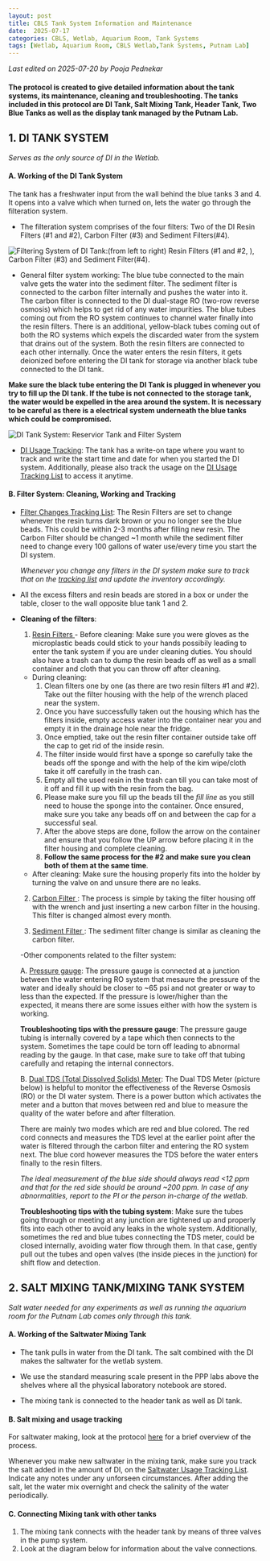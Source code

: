```yaml
---
layout: post
title: CBLS Tank System Information and Maintenance
date:  2025-07-17 
categories: CBLS, Wetlab, Aquarium Room, Tank Systems
tags: [Wetlab, Aquarium Room, CBLS Wetlab,Tank Systems, Putnam Lab]
---
```



*Last edited on 2025-07-20 by Pooja Pednekar*

#### The protocol is created to give detailed information about the tank systems, its maintenance, cleaning and troubleshooting. The tanks included in this protocol are DI Tank, Salt Mixing Tank, Header Tank, Two Blue Tanks as well as the display tank managed by the Putnam Lab.

## 1. DI TANK SYSTEM
  *Serves as the only source of DI in the Wetlab.*

   #### A. Working of the DI Tank System
   The tank has a freshwater input from the wall behind the blue tanks 3 and 4. It opens into a valve which when turned on, lets the water go through the filteration system.
   
   - The filteration system comprises of the four filters: Two of the DI Resin Filters (#1 and #2), Carbon Filter (#3) and Sediment Filters(#4).

   ![Filtering System of DI Tank:(from left to right) Resin Filters (#1 and #2, ), Carbon Filter (#3) and Sediment Filter(#4).](https://github.com/ppednekar25/Pednekar_Putnam_Lab_Notebook/blob/9a58dc41b6929143892fea56ebe19962345d653e/images/Filter_System.JPG?raw=true)

   - General filter system working: The blue tube connected to the main valve gets the water into the sediment filter. The sediment filter is connected to the carbon filter internally and pushes the water into it. The carbon filter is connected to the DI dual-stage RO (two-row reverse osmosis) which helps to get rid of any water impurities. The blue tubes coming out from the RO system continues to channel water finally into the resin filters. There is an additional, yellow-black tubes coming out of both the RO systems which expels the discarded water from the system that drains out of the system. Both the resin filters are connected to each other internally. Once the water enters the resin filters, it gets deionized before entering the DI tank for storage via another black tube connected to the DI tank.

   **Make sure the black tube entering the DI Tank is plugged in whenever you try to fill up the DI tank. If the tube is not connected to the storage tank, the water would be expelled in the area around the system. It is necessary to be careful as there is a electrical system underneath the blue tanks which could be compromised.**
   
   ![DI Tank System: Reservior Tank and Filter System](https://github.com/ppednekar25/Pednekar_Putnam_Lab_Notebook/blob/9a58dc41b6929143892fea56ebe19962345d653e/images/DI_Tank_System.png?raw=true)

   - <ins> DI Usage Tracking</ins>: The tank has a write-on tape where you want to track and write the start time and date for when you started the DI system. Additionally, please also track the usage on the [DI Usage Tracking List](https://docs.google.com/spreadsheets/d/1DfGLbhAiS6tukkbXZKDrpdcE7gNNn-d_7p-FiyXCfZA/edit?gid=102907495#gid=102907495) to access it anytime.

   #### B. Filter System: Cleaning, Working and Tracking 
  
   - <ins>Filter Changes Tracking List</ins>: The Resin Filters are set to change whenever the resin turns dark brown or you no longer see the blue beads. This could be within 2-3 months after filling new resin. The Carbon Filter should be changed ~1 month while the sediment filter need to change every 100 gallons of water use/every time you start the DI system.

     *Whenever you change any filters in the DI system make sure to track that on the [tracking list](https://docs.google.com/spreadsheets/d/1DfGLbhAiS6tukkbXZKDrpdcE7gNNn-d_7p-FiyXCfZA/edit?gid=102907495#gid=102907495) and update the inventory accordingly.*

   - All the excess filters and resin beads are stored in a box or under the table, closer to the wall opposite blue tank 1 and 2. 

   - **Cleaning of the filters**:
     1. <ins> Resin Filters </ins>- Before cleaning: Make sure you were gloves as the microplastic beads could stick to your hands possibily leading to enter the tank system if you are under cleaning duties. You should also have a trash can to dump the resin beads off as well as a small container and cloth that you can throw off after cleaning.
     - During cleaning: 
       1. Clean filters one by one (as there are two resin filters #1 and #2). Take out the filter housing with the help of the wrench placed near the system. 
       2. Once you have successfully taken out the housing which has the filters inside, empty access water into the container near you and empty it in the drainage hole near the fridge.
       3. Once emptied, take out the resin filter container outside take off the cap to get rid of the inside resin.
       4. The filter inside would first have a sponge so carefully take the beads off the sponge and with the help of the kim wipe/cloth take it off carefully in the trash can. 
       5. Empty all the used resin in the trash can till you can take most of it off and fill it up with the resin from the bag. 
       6. Please make sure you fill up the beads till the *fill line* as you still need to house the sponge into the container. Once ensured, make sure you take any beads off on and between the cap for a successful seal.
       7. After the above steps are done, follow the arrow on the container and ensure that you follow the UP arrow before placing it in the filter housing and complete cleaning.
       8. **Follow the same process for the #2 and make sure you clean both of them at the same time**.
     - After cleaning: Make sure the housing properly fits into the holder by turning the valve on and unsure there are no leaks.

     2. <ins> Carbon Filter </ins>: The process is simple by taking the filter housing off with the wrench and just inserting a new carbon filter in the housing. This filter is changed almost every month. 

     3. <ins> Sediment Filter </ins>: The sediment filter change is similar as cleaning the carbon filter. 

     -Other components related to the filter system:

      A. <ins> Pressure gauge</ins>: The pressure gauge is connected at a junction between the water entering RO system that mesaure the pressure of the water and ideally should be closer to ~65 psi and not greater or way to less than the expected. If the pressure is lower/higher than the expected, it means there are some issues either with how the system is working. 

       **Troubleshooting tips with the pressure gauge**: The pressure gauge tubing is internally covered by a tape which then connects to the system. Sometimes the tape could be torn off leading to abnormal reading by the gauge. In that case, make sure to take off that tubing carefully and retaping the internal connectors.

      B. <ins>Dual TDS (Total Dissolved Solids) Meter</ins>: The Dual TDS Meter (picture below) is helpful to monitor the effectiveness of the Reverse Osmosis (RO) or the DI water system. There is a power button which activates the meter and a button that moves between red and blue to measure the quality of the water before and after filteration. 

      There are mainly two modes which are red and blue colored. The red cord connects and measures the TDS level at the earlier point after the water is filtered through the carbon filter and entering the RO system next. The blue cord however measures the TDS before the water enters finally to the resin filters.
      
       *The ideal measurement of the blue side should always read <12 ppm and that for the red side should be around ~200 ppm. In case of any abnormalities, report to the PI or the person in-charge of the wetlab.* 

       **Troubleshooting tips with the tubing system**: Make sure the tubes going through or meeting at any junction are tightened up and properly fits into each other to avoid any leaks in the whole system. Additionally, sometimes the red and blue tubes connecting the TDS meter, could be closed internally, avoiding water flow through them. In that case, gently pull out the tubes and open valves (the inside pieces in the junction) for shift flow and detection.
      



## 2. SALT MIXING TANK/MIXING TANK SYSTEM 
  *Salt water needed for any experiments as well as running the aquarium room for the Putnam Lab comes only through this tank.*

   #### A. Working of the Saltwater Mixing Tank

  - The tank pulls in water from the DI tank. The salt combined with the DI makes the saltwater for the wetlab system. 
 
  - We use the standard measuring scale present in the PPP labs above the shelves where all the physical laboratory notebook are stored.
 
  - The mixing tank is connected to the header tank as well as DI tank.

  [Add details about pump open and closing and connections to the HT]: #


   
  #### B. Salt mixing and usage tracking

   For saltwater making, look at the protocol [here](https://github.com/Putnam-Lab/CBLS_Wetlab/blob/a76b1daa0496a1519f671ba8c47e95aadaaa959f/CBLS_Wetlab_Protocols/Salt_Mixing_Protocol.md) for a brief overview of the process.

   Whenever you make new saltwater in the mixing tank, make sure you track the salt added in the amount of DI, on the [Saltwater Usage Tracking List](https://docs.google.com/spreadsheets/d/1DfGLbhAiS6tukkbXZKDrpdcE7gNNn-d_7p-FiyXCfZA/edit?gid=141050809#gid=141050809). Indicate any notes under any unforseen circumstances. After adding the salt, let the water mix overnight and check the salinity of the water periodically.

   

  #### C. Connecting Mixing tank with other tanks

  1. The mixing tank connects with the header tank by means of three valves in the pump system. 
  2. Look at the diagram below for information about the valve connections. 

